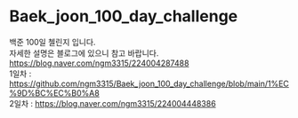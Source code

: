 # Baek_joon_100_day_challenge
백준 100일 첼린지 입니다.  
자세한 설명은 블로그에 있으니 참고 바랍니다.   
https://blog.naver.com/ngm3315/224004287488  
1일차 : https://github.com/ngm3315/Baek_joon_100_day_challenge/blob/main/1%EC%9D%BC%EC%B0%A8  
2일차 : https://blog.naver.com/ngm3315/224004448386
